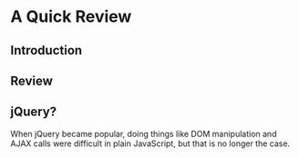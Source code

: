 # A Quick Review

## Introduction

## Review

## jQuery?

When jQuery became popular, doing things like DOM manipulation and AJAX calls
were difficult in plain JavaScript, but that is no longer the case.
